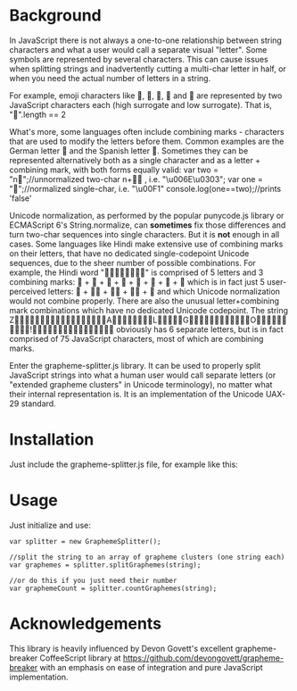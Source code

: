 # Background

In JavaScript there is not always a one-to-one relationship between string characters and what a user would call a separate visual "letter". Some symbols are represented by several characters. This can cause issues when splitting strings and inadvertently cutting a multi-char letter in half, or when you need the actual number of letters in a string.

For example, emoji characters like , , ,  and  are represented by two JavaScript characters each (high surrogate and low surrogate). That is, 
    "".length == 2

What's more, some languages often include combining marks - characters that are used to modify the letters before them. Common examples are the German letter  and the Spanish letter . Sometimes they can be represented alternatively both as a single character and as a letter + combining mark, with both forms equally valid:
    var two = "n";//unnormalized two-char n+ , i.e. "\u006E\u0303";
    var one = "";//normalized single-char, i.e. "\u00F1"
    console.log(one==two);//prints 'false'

Unicode normalization, as performed by the popular punycode.js library or ECMAScript 6's String.normalize, can **sometimes** fix those differences and turn two-char sequences into single characters. But it is **not** enough in all cases. Some languages like Hindi make extensive use of combining marks on their letters, that have no dedicated single-codepoint Unicode sequences, due to the sheer number of possible combinations.
For example, the Hindi word "" is comprised of 5 letters and 3 combining marks:
 +  +  +  +  +  +  + 
which is in fact just 5 user-perceived letters:
 +  +  +  + 
and which Unicode normalization would not combine properly.
There are also the unusual letter+combining mark combinations which have no dedicated Unicode codepoint. The string ZALGO! obviously has 6 separate letters, but is in fact comprised of 75 JavaScript characters, most of which are combining marks.

Enter the grapheme-splitter.js library. It can be used to properly split JavaScript strings into what a human user would call separate letters (or "extended grapheme clusters" in Unicode terminology), no matter what their internal representation is. It is an implementation of the Unicode UAX-29 standard. 

# Installation

Just include the grapheme-splitter.js file, for example like this:
    <script type="text/javascript" src="grapheme-splitter.js"></script>

# Usage

Just initialize and use:

    var splitter = new GraphemeSplitter();
    
    //split the string to an array of grapheme clusters (one string each)
    var graphemes = splitter.splitGraphemes(string);
	
    //or do this if you just need their number
    var graphemeCount = splitter.countGraphemes(string);
    
# Acknowledgements

This library is heavily influenced by Devon Govett's excellent grapheme-breaker CoffeeScript library at https://github.com/devongovett/grapheme-breaker with an emphasis on ease of integration and pure JavaScript implementation.



